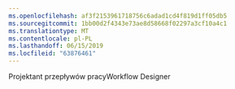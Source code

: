 ```yaml
---
ms.openlocfilehash: af3f2153961718756c6adad1cd4f819d1ff05db5
ms.sourcegitcommit: 1bb00d2f4343e73ae8d58668f02297a3cf10a4c1
ms.translationtype: MT
ms.contentlocale: pl-PL
ms.lasthandoff: 06/15/2019
ms.locfileid: "63876461"
---
```

<span data-ttu-id="01ef8-101">Projektant przepływów pracy</span><span class="sxs-lookup"><span data-stu-id="01ef8-101">Workflow Designer</span></span>